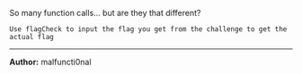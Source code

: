  So many function calls... but are they that different?
 
`Use flagCheck to input the flag you get from the challenge to get the actual flag`

---
**Author:** malfuncti0nal

